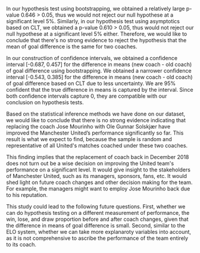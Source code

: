 In our hypothesis test using bootstrapping, we obtained a relatively large p-value 0.646 > 0.05, thus we would not reject our null hypothese at a significant level 5%. Similarly, in our hypothesis test using asymptotics based on CLT, we obtained a p-value 0.610 > 0.05, thus would not reject our null hypothese at a significant level 5% either. Therefore, we would like to conclude that there's no strong evidence to reject the hypothesis that the mean of goal difference is the same for two coaches.

In our construction of confidence intervals, we obtained a confidence interval [-0.687, 0.457] for the difference in means (new coach - old coach) of goal difference using bootstrapping. We obtained a narrower confidence interval [-0.543, 0.385] for the difference in means (new coach - old coach) of goal difference based on CLT due to less uncertainty. We are 95% confident that the true difference in means is captured by the interval. Since both confidence intervals capture 0, they are compatible with our conclusion on hypothesis tests.

Based on the statistical inference methods we have done on our dataset, we would like to conclude that there is no strong evidence indicating that replacing the coach Jose Mourinho with Ole Gunnar Solskjær have improved the Manchester United’s performance significantly so far. This result is what we expect to find, because the sample is random and representative of all United's matches coached under these two coaches.

This finding implies that the replacement of coach back in December 2018 does not turn out be a wise decision on improving the United team's performance on a significant level. It would give insight to the stakeholders of Manchester United, such as its managers, sponsors, fans, etc. It would shed light on future coach changes and other decision making for the team. For example, the managers might want to employ Jose Mourinho back due to his reputation.

This study could lead to the following future questions. First, whether we can do hypothesis testing on a different measurement of performance, the win, lose, and draw proportion before and after coach changes, given that the difference in means of goal difference is small. Second, similar to the ELO system, whether we can take more explanaroty variables into account, as it is not comprehensive to ascribe the performance of the team entirely to its coach.